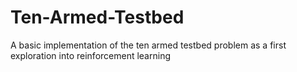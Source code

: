 # Ten-Armed-Testbed
A basic implementation of the ten armed testbed problem as a first exploration into reinforcement learning

